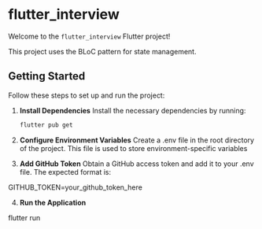 # flutter_interview

Welcome to the `flutter_interview` Flutter project!

This project uses the BLoC pattern for state management.

## Getting Started

Follow these steps to set up and run the project:

1. **Install Dependencies**
   Install the necessary dependencies by running:
   ```bash
   flutter pub get

2. **Configure Environment Variables**
Create a .env file in the root directory of the project. This file is used to store environment-specific variables

3. **Add GitHub Token**
Obtain a GitHub access token and add it to your .env file. The expected format is:

GITHUB_TOKEN=your_github_token_here

4. **Run the Application**

flutter run
